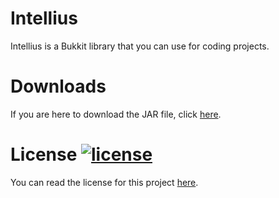 # Intellius
Intellius is a Bukkit library that you can use for coding projects.

# Downloads
If you are here to download the JAR file, click [here](https://github.com/Speriments/Intellius/releases).

# License [![license](https://img.shields.io/github/license/mashape/apistatus.svg)](https://opensource.org/licenses/MIT)
You can read the license for this project [here](https://github.com/CodeErrorOfficial/Intellius/blob/master/LICENSE.txt).
